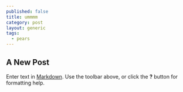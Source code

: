 ```yaml
---
published: false
title: ummmm
category: post
layout: generic
tags: 
  - pears
---
```


## A New Post

Enter text in [Markdown](http://daringfireball.net/projects/markdown/). Use the toolbar above, or click the **?** button for formatting help.
